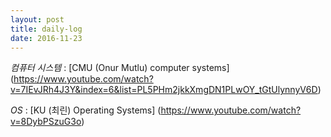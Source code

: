```yaml
---
layout: post
title: daily-log
date: 2016-11-23
---
```


*컴퓨터 시스템* :
[CMU (Onur Mutlu) computer systems] (https://www.youtube.com/watch?v=7IEvJRh4J3Y&index=6&list=PL5PHm2jkkXmgDN1PLwOY_tGtUlynnyV6D)

*OS* :
[KU (최린) Operating Systems] (https://www.youtube.com/watch?v=8DybPSzuG3o)<br/>
